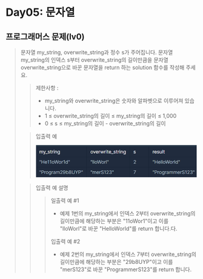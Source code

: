 # Day05: 문자열 
## 프로그래머스 문제(lv0)
> 문자열 my_string, overwrite_string과 정수 s가 주어집니다. 문자열 my_string의 인덱스 s부터 overwrite_string의 길이만큼을 문자열 overwrite_string으로 바꾼 문자열을 return 하는 solution 함수를 작성해 주세요.
>
>  >제한사항 :
> >
> > - my_string와 overwrite_string은 숫자와 알파벳으로 이루어져 있습니다. 
> > - 1 ≤ overwrite_string의 길이 ≤ my_string의 길이 ≤ 1,000 
> > - 0 ≤ s ≤ my_string의 길이 - overwrite_string의 길이
>
> > 입출력 예
> >
> >![img.png](img.png)
> 
> > 입출력 예 설명
> > > 일출력 예 #1
> > >
> > > - 예제 1번의 my_string에서 인덱스 2부터 overwrite_string의 길이만큼에 해당하는 부분은 "11oWor1"이고 이를 "lloWorl"로 바꾼 "HelloWorld"를 return 합니다.다.
> > >
> > > 입출력 예 #2
> > >
> > > - 예제 2번의 my_string에서 인덱스 7부터 overwrite_string의 길이만큼에 해당하는 부분은 "29b8UYP"이고 이를 "merS123"로 바꾼 "ProgrammerS123"를 return 합니다.